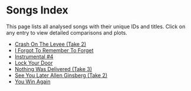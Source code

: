 # Songs Index

This page lists all analysed songs with their unique IDs and titles.
Click on any entry to view detailed comparisons and plots.

- [Crash On The Levee (Take 2)](./cotl_t2.md)
- [I Forgot To Remember To Forget](./iftrtf.md)
- [Instrumental #4](./inst4.md)
- [Lock Your Door](./lyd.md)
- [Nothing Was Delivered (Take 3)](./nwd_t3.md)
- [See You Later Allen Ginsberg (Take 2)](./sylag_t2.md)
- [You Win Again](./ywa.md)
